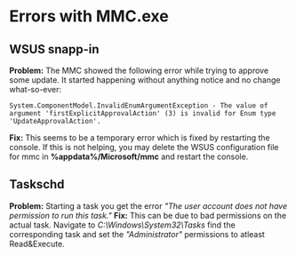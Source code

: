 # Errors with MMC.exe

## WSUS snapp-in
**Problem:** The MMC showed the following error while trying to approve some update. It started happening without anything notice and no change what-so-ever:

`System.ComponentModel.InvalidEnumArgumentException - The value of argument 'firstExplicitApprovalAction' (3) is invalid for Enum type 'UpdateApprovalAction'.`

**Fix:** This seems to be a temporary error which is fixed by restarting the console. If this is not helping, you may delete the WSUS configuration file for mmc in __%appdata%/Microsoft/mmc__ and restart the console.

## Taskschd
**Problem:** Starting a task you get the error _"The user account does not have permission to run this task."_
**Fix:** This can be due to bad permissions on the actual task. Navigate to _C:\Windows\System32\Tasks_ find the corresponding task and set the _"Administrator"_ permissions to atleast Read&Execute.
